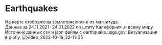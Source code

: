 # Earthquakes
На карте отображены землетрясения и их магнитуда.
<br>
Данные за 24.11.2021- 24.01.2022 по штату Калифорния ,и всему миру. 
<br>
Источник данных csv и json файлы с earthquake.usgs.gov. Визуализация в plotly.
![video_2022-10-19_22-11-35](https://user-images.githubusercontent.com/99472724/196785152-56f0d1a9-b4f6-49a5-96e7-8a3f5e0f3e32.gif)
